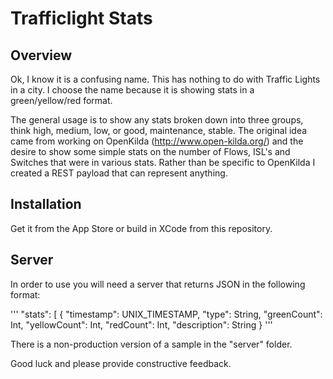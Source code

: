 #  Trafficlight Stats

## Overview

Ok, I know it is a confusing name.  This has nothing to do with Traffic Lights in a city.  I choose the name because it is showing stats in a green/yellow/red format.  

The general usage is to show any stats broken down into three groups, think high, medium, low, or good, maintenance, stable.  The original idea came from working on OpenKilda (http://www.open-kilda.org/) and the desire to show some simple stats on the number of Flows, ISL's and Switches that were in various stats.  Rather than be specific to OpenKilda I created a REST payload that can represent anything.

## Installation

Get it from the App Store or build in XCode from this repository.

## Server

In order to use you will need a server that returns JSON in the following format:

'''
"stats": [
        {
            "timestamp": UNIX_TIMESTAMP,
            "type": String,
            "greenCount": Int,
            "yellowCount": Int,
            "redCount": Int,
            "description": String
        }
'''

There is a non-production version of a sample in the "server" folder.

Good luck and please provide constructive feedback.

